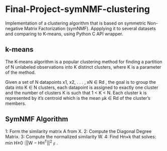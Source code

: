 # Final-Project-symNMF-clustering
Implementation of  a clustering algorithm that is based on symmetric Non-negative Matrix Factorization (symNMF).
Appplying it to several datasets and comparing to K-means, using Python C API wrapper.
## k-means
The K-means algorithm is a popular clustering method for finding a partition of N unlabeled observations into K distinct clusters, where K is a parameter of the method.

Given a set of N datapoints x1, x2, . . . , xN ∈ Rd , the goal is to group the data into K ∈ N clusters, each datapoint is assigned to exactly one cluster and the number of clusters K is such that 1 < K < N. Each cluster k is represented by it’s centroid which is the mean µk ∈ Rd of the cluster’s members.

 ## SymNMF Algorithm
1: Form the similarity matrix A from X.
2: Compute the Diagonal Degree Matrix.
3: Compute the normalized similarity W.
4: Find Hn×k that solves: min H≥0 :||W − HH<sup>T</sup>||<sup>2</sup> <sub>F</sub> .

 
